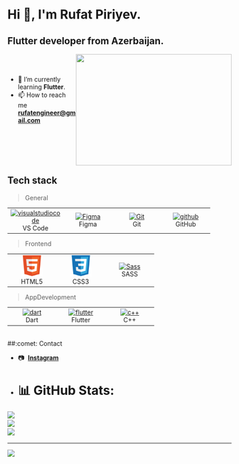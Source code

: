 <h1 align="left">Hi 👋, I'm Rufat Piriyev.</h1>

<div>

</div>
 
<h2 align="left">Flutter developer from Azerbaijan.</h2>
<a>
  <img src="https://raw.githubusercontent.com/abhisheknaiidu/abhisheknaiidu/master/code.gif" alt="" align="right" width="350" height="250"/>
</a>
<br>
<br>



- 🌱 I’m currently learning **Flutter**.
- 📫 How to reach me **rufatengineer@gmail.com**
  <br>
  <br>
  <br>
  <br>
  <br>
  <br>




<h2 align="left" id="rufat-stack">Tech stack</h2>

>  General
 
<table width='100%'>
  <tr>
   <td align="center" width="96"> 
        <a href="#rufat-stack" target="_blank" rel="noreferrer"> 
            <img src="https://upload.wikimedia.org/wikipedia/commons/thumb/9/9a/Visual_Studio_Code_1.35_icon.svg/1200px-Visual_Studio_Code_1.35_icon.svg.png" alt="visualstudiocode" width="48" height="48"/> 
        </a>
        <br>VS Code
    </td>
    <td align="center" width="96">
      <a href="#rufat-stack" >
        <img src="https://upload.wikimedia.org/wikipedia/commons/3/33/Figma-logo.svg" width="45" height="45" alt="Figma" />
      </a>
      <br>Figma
    </td>
    <td align="center" width="96">
      <a href="#rufat-stack" >
        <img src="https://upload.wikimedia.org/wikipedia/commons/thumb/3/3f/Git_icon.svg/1200px-Git_icon.svg.png" width="48" height="48" alt="Git" />
      </a>
      <br>Git
    </td>
   <td align="center" width="96"> 
        <a href="#rufat-stack" target="_blank" rel="noreferrer"> 
            <img src="https://static-00.iconduck.com/assets.00/github-icon-2048x1988-jzvzcf2t.png" alt="github" width="48" height="48"/> 
        </a>
        <br>GitHub
    </td>
  </tr> 
</table>

>  Frontend
 
<table width='100%'> 
    <tr>
        <td align="center" width="96">
            <a href="#rufat-stack">
              <img src="https://raw.githubusercontent.com/devicons/devicon/1119b9f84c0290e0f0b38982099a2bd027a48bf1/icons/html5/html5-original.svg" width="48" height="48" alt="Html5" />
            </a>
            <br>HTML5
        </td>
        <td align="center" width="96"> 
            <a href="#rufat-stack" >
              <img src="https://raw.githubusercontent.com/devicons/devicon/1119b9f84c0290e0f0b38982099a2bd027a48bf1/icons/css3/css3-original.svg" width="48" height="48" alt="css3" />
            </a>
            <br>CSS3
        </td>
        <td align="center" width="96">
            <a href="#rufat-stack">
              <img src="https://brandeps.com/icon-download/S/Sass-icon-vector-04.svg" width="48" height="48" alt="Sass" />
            </a>
            <br>SASS
        </td>
</table>

>  AppDevelopment
 
<table width='100%'> 
    <tr>
     <td align="center" width="96">
        <a href="https://dart.dev/" target="_blank" rel="noreferrer"> 
            <img src="https://upload.wikimedia.org/wikipedia/commons/c/c6/Dart_logo.png" alt="dart" width="48" height="48"/> 
        </a>
      <br>Dart
    </td>
    <td align="center" width="96">
            <a href="https://flutter.dev/" target="_blank" rel="noreferrer"> 
            <img src="https://cdn-images-1.medium.com/max/1200/1*5-aoK8IBmXve5whBQM90GA.png" alt="flutter" width="48" height="48"/> 
        </a>
      <br>Flutter
    </td>
     <td align="center" width="96">
        <a href="#" target="_blank" rel="noreferrer"> 
            <img src="https://upload.wikimedia.org/wikipedia/commons/thumb/1/18/ISO_C%2B%2B_Logo.svg/1200px-ISO_C%2B%2B_Logo.svg.png" alt="c++" width="48" height="48"/> 
        </a>
      <br>C++
    </td>
  </tr> 
</table>

<br>
##:comet: Contact
<a href="#">
  <img align="right"/>
</a>


- :camera: &nbsp;**[Instagram](https://www.instagram.com/rufat.rrrrr/)**

- # 📊 GitHub Stats:
![](https://github-readme-stats.vercel.app/api?username=rufatpiriyev04&theme=dark&hide_border=false&include_all_commits=false&count_private=false)<br/>
![](https://github-readme-streak-stats.herokuapp.com/?user=rufatpiriyev04&theme=dark&hide_border=false)<br/>
![](https://github-readme-stats.vercel.app/api/top-langs/?username=rufatpiriyev04&theme=dark&hide_border=false&include_all_commits=false&count_private=false&layout=compact)

---
[![](https://visitcount.itsvg.in/api?id=rufatpiriyev04&icon=0&color=0)](https://visitcount.itsvg.in)

<!-- Proudly created with GPRM ( https://gprm.itsvg.in ) -->

<br>
    
